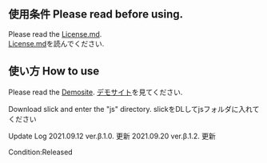 ## 使用条件 Please read before using.
Please read the [License.md](https://github.com/coko-go/Homepage-Template/blob/main/License.md "license.md").<br>
[License.md](https://github.com/coko-go/Homepage-Template/blob/main/License.md "license.md")を読んでください.

## 使い方 How to use
Please read the [Demosite](http://demo20210912.php.xdomain.jp/ "Demosite").
[デモサイト](http://demo20210912.php.xdomain.jp/ "デモサイト")を見てください.

Download slick and enter the "js" directory.
slickをDLしてjsフォルダに入れてください

Update Log
2021.09.12 ver.β.1.0. 更新
2021.09.20 ver.β.1.2. 更新


Condition:Released
